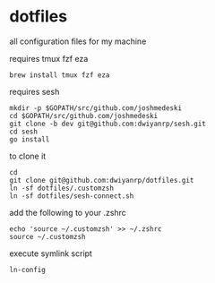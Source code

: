 # dotfiles
all configuration files for my machine

requires tmux fzf eza
```
brew install tmux fzf eza
```

requires sesh
```
mkdir -p $GOPATH/src/github.com/joshmedeski
cd $GOPATH/src/github.com/joshmedeski
git clone -b dev git@github.com:dwiyanrp/sesh.git
cd sesh
go install
```

to clone it 

```
cd
git clone git@github.com:dwiyanrp/dotfiles.git
ln -sf dotfiles/.customzsh
ln -sf dotfiles/sesh-connect.sh
```

add the following to your .zshrc
```
echo 'source ~/.customzsh' >> ~/.zshrc
source ~/.customzsh
```

execute symlink script
```
ln-config
```
